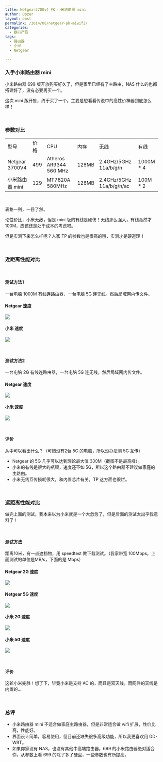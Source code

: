 ```yaml
---
title: Netgear3700v4 PK 小米路由器 mini
author: Dozer
layout: post
permalink: /2014/08/netgear-pk-miwifi/
categories:
  - 数码产品
tags:
  - 路由器
  - 小米
  - Netgear

---
```


### 入手小米路由器 mini

小米路由器 699 版开放购买好久了，但是家里已经有了主路由，NAS 什么的也都搭建好了，没有必要再买一个。

这次 mini 版开售，终于买了一个，主要是想看看传说中的高性价神器到底怎么样！

&nbsp;

### 参数对比

<table>
<tr><td> 型号 </td><td> 价格 </td><td> CPU </td><td> 内存 </td><td> 无线 </td><td> 有线 </td></tr>
<tr><td> Netgear 3700V4 </td><td> 499 </td><td> Atheros AR9344 560 MHz </td><td> 128MB </td><td> 2.4GHz/5GHz 11a/b/g/n </td><td> 1000M * 4 </td></tr>
<tr><td> 小米路由器 mini </td><td> 129 </td><td> MT7620A 580MHz </td><td> 128MB </td><td> 2.4GHz/5GHz 11a/b/g/n/ac </td><td> 100M * 2 </td></tr>
</table>

&nbsp;

表格一列，一目了然。

论性价比，小米无敌，但是 mini 版的有线是硬伤！无线那么强大，有线竟然才 100M，应该还是处于成本的考虑吧。

但是实测下来怎么样呢？人家 TP 的参数也是很高的哦，实测才是硬道理！

<!--more-->

&nbsp;

### 近距离性能对比

&nbsp;

#### 测试方法1

一台电脑 1000M 有线连路由器，一台电脑 5G 连无线。然后局域网内传文件。

#### Netgear 速度

![](/uploads/2014/08/ng-5g-file.png)

#### 小米 速度

![](/uploads/2014/08/xm-5g-file.png)

&nbsp;

#### 测试方法2

一台电脑 2G 有线连路由器，一台电脑 5G 连无线。然后局域网内传文件。

#### Netgear 速度

![](/uploads/2014/08/ng-2g-file.png)

#### 小米 速度

![](/uploads/2014/08/xm-2g-file.png)

&nbsp;

#### 评价

从中可以看出什么？（可惜没有2台 5G 的电脑，所以没办法测 5G 互传）

* Netgear 的 5G 几乎可以达到理论最大值 300M（截图不是最高峰）。
* 小米的有线是很大的瓶颈，速度还不如 5G，所以这个路由器不建议做家庭的主路由。
* 小米无线互传损耗很大，和内置芯片有关，TP 这方面也很烂。

&nbsp;

### 远距离性能对比

做完上面的测试，我本来以为小米就是一个大忽悠了，但是后面的测试太出乎我意料了！

&nbsp;

#### 测试方法

距离10米，有一点遮挡物，用 speedtest 做下载测试。（我家带宽 100Mbps，上面测试的单位是MB/s，下面的是 Mbps）

#### Netgear 2G 速度

![](/uploads/2014/08/ng-2g.png)

#### Netgear 5G 速度

![](/uploads/2014/08/ng-5g.png)

#### 小米 2G 速度

![](/uploads/2014/08/xm-2g.png)

#### 小米 5G 速度

![](/uploads/2014/08/xm-5g.png)

&nbsp;

#### 评价

这轮小米完胜！想了下，毕竟小米是支持 AC 的，而且是双天线。而网件的天线是内置的…

&nbsp;

### 总评

* 小米路由器 mini 不适合做家庭主路由器，但是非常适合做 wifi 扩展，性价比高，性能好。
* 界面设计简单，容易使用，但目前还缺失很多高级功能，所以我更喜欢用 DD-WRT。
* 如果你家没有 NAS，也没有其他中高端路由器，699 的小米路由器绝对适合你，从参数上看 699 的除了多了硬盘，一些参数也有所提高。


